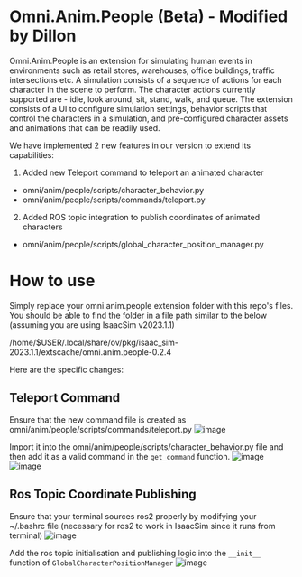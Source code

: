 # Omni.Anim.People (Beta) - Modified by Dillon

Omni.Anim.People is an extension for simulating human events in environments such as retail stores, warehouses, office buildings, traffic intersections etc. A simulation consists of a sequence of actions for each character in the scene to perform. The character actions currently supported are - idle, look around, sit, stand, walk, and queue. The extension consists of a UI to configure simulation settings, behavior scripts that control the characters in a simulation, and pre-configured character assets and animations that can be readily used.

We have implemented 2 new features in our version to extend its capabilities:

1) Added new Teleport command to teleport an animated character
- omni/anim/people/scripts/character_behavior.py
- omni/anim/people/scripts/commands/teleport.py
  
2) Added ROS topic integration to publish coordinates of animated characters
- omni/anim/people/scripts/global_character_position_manager.py


# How to use

Simply replace your omni.anim.people extension folder with this repo's files.
You should be able to find the folder in a file path similar to the below (assuming you are using IsaacSim v2023.1.1)

/home/$USER/.local/share/ov/pkg/isaac_sim-2023.1.1/extscache/omni.anim.people-0.2.4

Here are the specific changes:

## Teleport Command

Ensure that the new command file is created as omni/anim/people/scripts/commands/teleport.py
![image](https://github.com/dillonloh/isaac-sim-people-cycle-sim/assets/72494545/fc11c321-fc5e-4d16-a472-a1141de800b8)

Import it into the omni/anim/people/scripts/character_behavior.py file and then add it as a valid command in the `get_command` function.
![image](https://github.com/dillonloh/isaac-sim-people-cycle-sim/assets/72494545/924f4323-dfd9-48c4-904c-fc05b0b7f45b)
![image](https://github.com/dillonloh/isaac-sim-people-cycle-sim/assets/72494545/99ebe007-b3c5-4a54-9816-85f20c5aba6a)

## Ros Topic Coordinate Publishing
Ensure that your terminal sources ros2 properly by modifying your ~/.bashrc file (necessary for ros2 to work in IsaacSim since it runs from terminal)
![image](https://github.com/dillonloh/isaac-sim-people-cycle-sim/assets/72494545/70ada254-f5cc-42e6-84c4-05d60057a3e3)


Add the ros topic initialisation and publishing logic into the `__init__` function of `GlobalCharacterPositionManager`
![image](https://github.com/dillonloh/isaac-sim-people-cycle-sim/assets/72494545/7b9fdba7-b4e1-4bfa-afda-bdd269f3c540)


